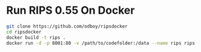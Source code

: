 # Run RIPS 0.55 On Docker

```bash
git clone https://github.com/odboy/ripsdocker
cd ripsdocker
docker build -t rips .
docker run -d -p 8001:80 -v /path/to/codefolder:/data --name rips rips
```